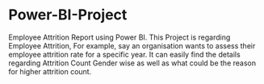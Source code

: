 # Power-BI-Project
Employee Attrition Report using Power BI.
This Project is regarding Employee Attrition, For example, say an organisation wants to assess their employee attrition rate for a specific year.
It can easily find the details regarding Attrition Count Gender wise as well as what could be the reason for higher attrition count.

